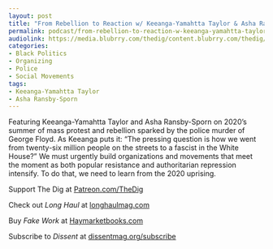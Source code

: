 ```yaml
---
layout: post
title: "From Rebellion to Reaction w/ Keeanga-Yamahtta Taylor & Asha Ransby-Sporn"
permalink: podcast/from-rebellion-to-reaction-w-keeanga-yamahtta-taylor-asha-ransby-sporn/
audiolink: https://media.blubrry.com/thedig/content.blubrry.com/thedig/The_Dig-EP_490-Floyd2020.mp3
categories:
- Black Politics
- Organizing
- Police
- Social Movements
tags:
- Keeanga-Yamahtta Taylor
- Asha Ransby-Sporn
---
```


Featuring Keeanga-Yamahtta Taylor and Asha Ransby-Sporn on 2020’s summer of mass protest and rebellion sparked by the police murder of George Floyd. As Keeanga puts it: “The pressing question is how we went from twenty-six million people on the streets to a fascist in the White House?” We must urgently build organizations and movements that meet the moment as both popular resistance and authoritarian repression intensify. To do that, we need to learn from the 2020 uprising.

Support The Dig at [Patreon.com/TheDig](http://Patreon.com/TheDig)

Check out *Long Haul* at [longhaulmag.com](http://longhaulmag.com)

Buy *Fake Work* at [Haymarketbooks.com](http://Haymarketbooks.com)

Subscribe to *Dissent* at [dissentmag.org/subscribe](http://dissentmag.org/subscribe)

